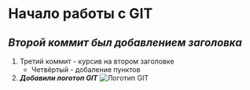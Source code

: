 # Начало работы с GIT
## *Второй коммит был добавлением заголовка*
1. Третий коммит - курсив на втором заголовке
    - Четвёртый - добаление пунктов
2. ***Добавили логотоп GIT***
![Логотип GIT](https://upload.wikimedia.org/wikipedia/commons/e/e0/Git-logo.svg)